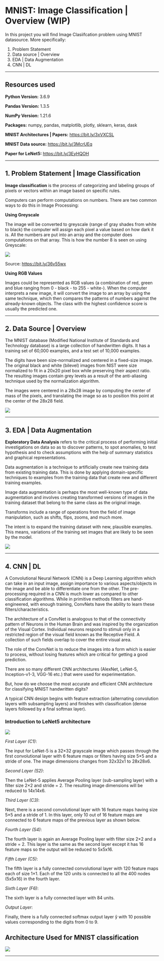 # MNIST: Image Classification | Overview (WIP)

In this project you will find Image Clasiifcation problem using MNIST datasource. More specifically:
1. Problem Statement 
2. Data source | Overview
3. EDA | Data Augmentation
4. CNN | DL

--------------------------------------------------------------------------------------------------------------------------------------------------------------------------------

## Resources used

**Python Version:** 3.6.9

**Pandas Version:** 1.3.5

**NumPy Version:** 1.21.6

**Packages:** numpy, pandas, matplotlib, plotly, sklearn, keras, dask

**MNIST Architectures | Papers:** https://bit.ly/3xVXCSL

**MNIST Data source:** https://bit.ly/3McrUEq

**Paper for LeNet5:** https://bit.ly/3EyHQOH

--------------------------------------------------------------------------------------------------------------------------------------------------------------------------------

## 1. Problem Statement | Image Classification

**Image classification** is the process of categorizing and labeling groups of pixels or vectors within an image based on specific rules.

Computers can perform computations on numbers. There are two common ways to do this in Image Processing:

**Using Greyscale**

The image will be converted to greyscale (range of gray shades from white to black) the computer will assign each pixel a value based on how dark it is. All the numbers are put into an array and the computer does computations on that array. This is how the number 8 is seen on using Greyscale:

![](https://github.com/StamKavid/MNIST_image_classification/blob/main/Images/1_zY1qFB9aFfZz66YxxoI2aw.gif)

Source: https://bit.ly/36v55wx

**Using RGB Values**

Images could be represented as RGB values (a combination of red, green and blue ranging from 0 - black - to 255 - white-).
When the computer interprets a new image, it will convert the image to an array by using the same technique, which then compares the patterns of numbers against the already-known objects. The class with the highest confidence score is usually the predicted one.

--------------------------------------------------------------------------------------------------------------------------------------------------------------------------------

## 2. Data Source | Overview

The MNIST database (Modified National Institute of Standards and Technology database) is a large collection of handwritten digits. It has a training set of 60,000 examples, and a test set of 10,000 examples.

The digits have been size-normalized and centered in a fixed-size image. The original black and white (bilevel) images from NIST were size normalized to fit in a 20x20 pixel box while preserving their aspect ratio. The resulting images contain grey levels as a result of the anti-aliasing technique used by the normalization algorithm.

The images were centered in a 28x28 image by computing the center of mass of the pixels, and translating the image so as to position this point at the center of the 28x28 field.

![](https://github.com/StamKavid/MNIST_image_classification/blob/main/Images/mnist-3.0.1.png)


--------------------------------------------------------------------------------------------------------------------------------------------------------------------------------

## 3. EDA | Data Augmentation

**Exploratory Data Analysis** refers to the critical process of performing initial investigations on data so as to discover patterns, to spot anomalies, to test hypothesis and to check assumptions with the help of summary statistics and graphical representations.

Data augmentation is a technique to artificially create new training data from existing training data. This is done by applying domain-specific techniques to examples from the training data that create new and different training examples.

Image data augmentation is perhaps the most well-known type of data augmentation and involves creating transformed versions of images in the training dataset that belong to the same class as the original image.

Transforms include a range of operations from the field of image manipulation, such as shifts, flips, zooms, and much more.

The intent is to expand the training dataset with new, plausible examples. This means, variations of the training set images that are likely to be seen by the model.

![](https://github.com/StamKavid/MNIST_image_classification/blob/main/Images/MNIST_Data_aug.jpg)


--------------------------------------------------------------------------------------------------------------------------------------------------------------------------------

## 4. CNN | DL

A Convolutional Neural Network (CNN) is a Deep Learning algorithm which can take in an input image, assign importance to various aspects/objects in the image and be able to differentiate one from the other. The pre-processing required in a CNN is much lower as compared to other classification algorithms. While in primitive methods filters are hand-engineered, with enough training, ConvNets have the ability to learn these filters/characteristics.

The architecture of a ConvNet is analogous to that of the connectivity pattern of Neurons in the Human Brain and was inspired by the organization of the Visual Cortex. Individual neurons respond to stimuli only in a restricted region of the visual field known as the Receptive Field. A collection of such fields overlap to cover the entire visual area.

The role of the ConvNet is to reduce the images into a form which is easier to process, without losing features which are critical for getting a good prediction.

There are so many different CNN architectures (AlexNet, LeNet-5, Inception-v1-3, VGG-16 etc.) that were used for experimentation. 

But, how do we choose the most accurate and efficient CNN architecture for classifying MNIST handwritten digits?

A typical CNN design begins with feature extraction (alternating convolution layers with subsampling layers) and finishes with classification (dense layers followed by a final softmax layer).

### Introduction to LeNet5 architecture


![](https://github.com/StamKavid/MNIST_image_classification/blob/main/Images/LeNet5.jpg)

*First Layer (C1)*:

The input for LeNet-5 is a 32×32 grayscale image which passes through the first convolutional layer with 6 feature maps or filters having size 5×5 and a stride of one. The image dimensions changes from 32x32x1 to 28x28x6.

*Second Layer (S2)*:

Then the LeNet-5 applies Average Pooling layer (sub-sampling layer) with a filter size 2×2 and stride = 2. The resulting image dimensions will be reduced to 14x14x6.

*Third Layer (C3)*:

Next, there is a second convolutional layer with 16 feature maps having size 5×5 and a stride of 1. In this layer, only 10 out of 16 feature maps are connected to 6 feature maps of the previous layer as shown below.

*Fourth Layer (S4)*:

The fourth layer is again an Average Pooling layer with filter size 2×2 and a stride = 2. This layer is the same as the second layer except it has 16 feature maps so the output will be reduced to 5x5x16.

*Fifth Layer (C5)*:

The fifth layer is a fully connected convolutional layer with 120 feature maps each of size 1×1. Each of the 120 units is connected to all the 400 nodes (5x5x16) in the fourth layer.

*Sixth Layer (F6)*:

The sixth layer is a fully connected layer with 84 units.

*Output Layer*:

Finally, there is a fully connected softmax output layer ŷ with 10 possible values corresponding to the digits from 0 to 9.

## Architecture Used for MNIST classification

![](https://github.com/StamKavid/MNIST_image_classification/blob/main/Images/MNIST_model_arch.jpg)


--------------------------------------------------------------------------------------------------------------------------------------------------------------------------------
